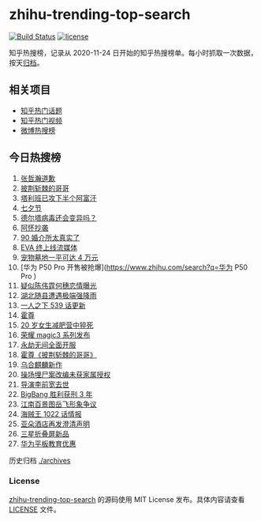 # zhihu-trending-top-search

[![Build Status](https://github.com/justjavac/zhihu-trending-top-search/workflows/ci/badge.svg?branch=main)](https://github.com/justjavac/zhihu-trending-top-search/actions)
[![license](https://img.shields.io/github/license/justjavac/zhihu-trending-top-search)](https://github.com/justjavac/zhihu-trending-top-search/blob/main/LICENSE)

知乎热搜榜，记录从 2020-11-24 日开始的知乎热搜榜单。每小时抓取一次数据，按天[归档](./archives)。

## 相关项目

- [知乎热门话题](https://github.com/justjavac/zhihu-trending-hot-questions)
- [知乎热门视频](https://github.com/justjavac/zhihu-trending-hot-video)
- [微博热搜榜](https://github.com/justjavac/weibo-trending-hot-search)

## 今日热搜榜

<!-- BEGIN -->
<!-- 最后更新时间 Sat Aug 14 2021 17:12:31 GMT+0800 (China Standard Time) -->

1. [张哲瀚道歉](https://www.zhihu.com/search?q=张哲瀚)
1. [披荆斩棘的哥哥](https://www.zhihu.com/search?q=披荆斩棘的哥哥)
1. [塔利班已攻下半个阿富汗](https://www.zhihu.com/search?q=塔利班)
1. [七夕节](https://www.zhihu.com/search?q=七夕)
1. [德尔塔病毒还会变异吗？](https://www.zhihu.com/search?q=德尔塔)
1. [阿怀抄袭](https://www.zhihu.com/search?q=阿怀)
1. [90 婚介所太真实了](https://www.zhihu.com/search?q=90婚介所)
1. [EVA 终上线流媒体](https://www.zhihu.com/search?q=eva)
1. [宠物墓地一平可达 4 万元](https://www.zhihu.com/search?q=宠物墓地)
1. [华为 P50 Pro 开售被抢爆](https://www.zhihu.com/search?q=华为 P50 Pro )
1. [疑似陈伟霆何穗恋情曝光](https://www.zhihu.com/search?q=陈伟霆何穗)
1. [湖北随县遭遇极端强降雨](https://www.zhihu.com/search?q=湖北暴雨)
1. [一人之下 539 话更新](https://www.zhihu.com/search?q=一人之下)
1. [霍尊](https://www.zhihu.com/search?q=霍尊)
1. [20 岁女生减肥营中猝死](https://www.zhihu.com/search?q=减肥营)
1. [荣耀 magic3 系列发布](https://www.zhihu.com/search?q=荣耀手机)
1. [永劫无间全面开服](https://www.zhihu.com/search?q=永劫无间)
1. [霍尊《披荆斩棘的哥哥》](https://www.zhihu.com/search?q=霍尊)
1. [乌合麒麟新作](https://www.zhihu.com/search?q=乌合麒麟)
1. [操场埋尸案改编未获家属授权](https://www.zhihu.com/search?q=操场埋尸案)
1. [导演李前宽去世](https://www.zhihu.com/search?q=李前宽)
1. [BigBang 胜利获刑 3 年](https://www.zhihu.com/search?q=胜利被捕)
1. [江南百景图岳飞形象争议](https://www.zhihu.com/search?q=江南百景图)
1. [海贼王 1022 话情报](https://www.zhihu.com/search?q=海贼王)
1. [亚朵酒店再发澄清声明](https://www.zhihu.com/search?q=亚朵)
1. [三星折叠屏新品](https://www.zhihu.com/search?q=三星折叠屏)
1. [华为平板教育优惠](https://www.zhihu.com/search?q=华为平板)

<!-- END -->

历史归档 [./archives](./archives)

### License

[zhihu-trending-top-search](https://github.com/justjavac/zhihu-trending-top-search)
的源码使用 MIT License 发布。具体内容请查看 [LICENSE](./LICENSE) 文件。

